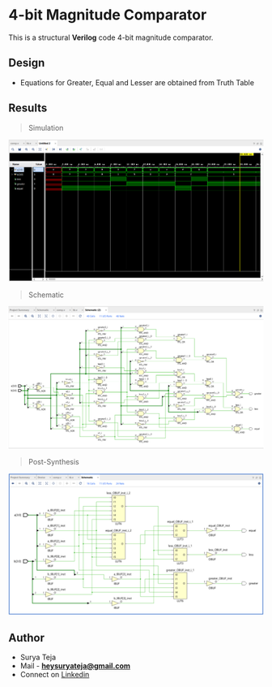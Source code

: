 # 4-bit Magnitude Comparator

This is a structural **Verilog** code 4-bit magnitude comparator.

## Design

* Equations for Greater, Equal and Lesser are obtained from Truth Table

## Results

>Simulation

![](https://github.com/TheSuryaTeja/RTL-Design/blob/master/4-bit_magnitude_Comparator/Images/simulation.PNG?raw=true)

>Schematic

![](https://github.com/TheSuryaTeja/RTL-Design/blob/master/4-bit_magnitude_Comparator/Images/schematic.PNG?raw=true)

>Post-Synthesis

![](https://github.com/TheSuryaTeja/RTL-Design/blob/master/4-bit_magnitude_Comparator/Images/post-synth.PNG?raw=true)


## Author
* Surya Teja 
* Mail - **heysuryateja@gmail.com**
* Connect on [Linkedin](https://www.linkedin.com/in/suryateja2000/)
